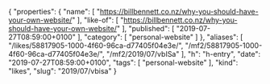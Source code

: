 {
  "properties": {
    "name": [
      "https://billbennett.co.nz/why-you-should-have-your-own-website/"
    ],
    "like-of": [
      "https://billbennett.co.nz/why-you-should-have-your-own-website/"
    ],
    "published": [
      "2019-07-27T08:59:00+0100"
    ],
    "category": [
      "personal-website"
    ]
  },
  "aliases": [
    "/likes/58817905-1000-4f60-96ca-d77405f04e3e/",
    "/mf2/58817905-1000-4f60-96ca-d77405f04e3e/",
    "/mf2/2019/07/vbISa"
  ],
  "h": "h-entry",
  "date": "2019-07-27T08:59:00+0100",
  "tags": [
    "personal-website"
  ],
  "kind": "likes",
  "slug": "2019/07/vbisa"
}
